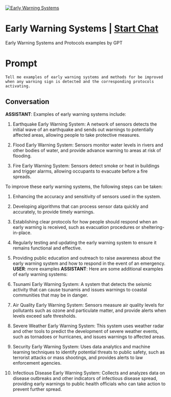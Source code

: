 
[![Early Warning Systems](https://flow-prompt-covers.s3.us-west-1.amazonaws.com/icon/vintage/vint_10.png)](https://gptcall.net/chat.html?data=%7B%22contact%22%3A%7B%22id%22%3A%2224haWRnAmadqbdmGip5_0%22%2C%22flow%22%3Atrue%7D%7D)
# Early Warning Systems | [Start Chat](https://gptcall.net/chat.html?data=%7B%22contact%22%3A%7B%22id%22%3A%2224haWRnAmadqbdmGip5_0%22%2C%22flow%22%3Atrue%7D%7D)
Early Warning Systems and Protocols examples by GPT

# Prompt

```
Tell me examples of early warning systems and methods for be improved when any warning sign is detected and the corresponding protocols activating.
```

## Conversation

**ASSISTANT**: Examples of early warning systems include:



1. Earthquake Early Warning System: A network of sensors detects the initial wave of an earthquake and sends out warnings to potentially affected areas, allowing people to take protective measures.



2. Flood Early Warning System: Sensors monitor water levels in rivers and other bodies of water, and provide advance warning to areas at risk of flooding.



3. Fire Early Warning System: Sensors detect smoke or heat in buildings and trigger alarms, allowing occupants to evacuate before a fire spreads.



To improve these early warning systems, the following steps can be taken:



1. Enhancing the accuracy and sensitivity of sensors used in the system.



2. Developing algorithms that can process sensor data quickly and accurately, to provide timely warnings.



3. Establishing clear protocols for how people should respond when an early warning is received, such as evacuation procedures or sheltering-in-place.



4. Regularly testing and updating the early warning system to ensure it remains functional and effective.



5. Providing public education and outreach to raise awareness about the early warning system and how to respond in the event of an emergency.
**USER**: more examples
**ASSISTANT**: Here are some additional examples of early warning systems:



1. Tsunami Early Warning System: A system that detects the seismic activity that can cause tsunamis and issues warnings to coastal communities that may be in danger.



2. Air Quality Early Warning System: Sensors measure air quality levels for pollutants such as ozone and particulate matter, and provide alerts when levels exceed safe thresholds.



3. Severe Weather Early Warning System: This system uses weather radar and other tools to predict the development of severe weather events, such as tornadoes or hurricanes, and issues warnings to affected areas.



4. Security Early Warning System: Uses data analytics and machine learning techniques to identify potential threats to public safety, such as terrorist attacks or mass shootings, and provides alerts to law enforcement agencies.



5. Infectious Disease Early Warning System: Collects and analyzes data on disease outbreaks and other indicators of infectious disease spread, providing early warnings to public health officials who can take action to prevent further spread.


